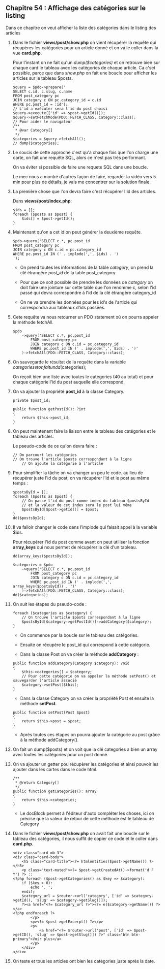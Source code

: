 ## Chapitre 54 : Affichage des catégories sur le listing

Dans ce chapitre on veut afficher la liste des catégories dans le listing des articles

1. Dans le fichier **views/post/show.php** on vient récupérer la requête qui récupères les catégories pour un article donné et on va le coller dans la vue **card.php**.

    Pour l'instant on ne fait qu'un *dump($categories)* et on retrouve bien sur chaque card le tableau avec les catégories de chaque article. Ca c'set possible, parce que dans *show.php* on fait une boucle pour afficher les articles sur le tableau $posts.

    ```
    $query = $pdo->prepare('
    SELECT c.id, c.slug, c.name 
    FROM post_category pc 
    JOIN category c ON pc.category_id = c.id
    WHERE pc.post_id = :id');
    // L'id a exécuter sera l'id du post choisi
    $query->execute(['id' => $post->getId()]);
    $query->setFetchMode(PDO::FETCH_CLASS, Category::class);
    // Pour aider le navigateur
    /**
     * @var Category[]
     */
    $categories = $query->fetchAll();
    // dump($categories);
    ```

2. Le soucis de cette approche c'est qu'à chaque fois que l'on charge une carte, on fait une requête SQL, alors ce n'est pas très performant.

    On va éviter si possible de faire une requete SQL dans une boucle.

    Le mec nous a montré d'autres façon de faire, regarder la vidéo vers 5 min pour plus de détails, je vais me concentrer sur la solution finale.

3. La première chose que l'on devra faire c'est récupérer l'id des articles.

    Dans **views/post/index.php**: 

    ```
    $ids = [];
    foreach ($posts as $post) {
        $ids[] = $post->getId();
    }
    ```

4. Maintenant qu'on a cet id on peut générer la deuxième requête.

    ```
    $pdo->query('SELECT c.*, pc.post_id
    FROM post_category pc
    JOIN category c ON c.id = pc.category_id
    WHERE pc.post_id IN (' . implode(',', $ids) . ')
    ');
    ```

    - On prend toutes les informations de la table *category*, on prend la clé étrangère *post_id* de la table post_category

    - Pour que ce soit possible de prendre les données de *category* on doit faire une jointure sur cette table que l'on renomme c, selon l'id passé qui devra correspondre à l'id de la clé étrangère category_id

    - On ne va prendre les données pour les id's de l'article qui correspondra aux tableaux d'ids passées.

5. Cete requête va nous retourner un PDO statement où on pourra appeler la méthode fetchAll.

    ```
    $pdo
        ->query('SELECT c.*, pc.post_id
            FROM post_category pc
            JOIN category c ON c.id = pc.category_id
            WHERE pc.post_id IN (' . implode(',', $ids) . ')'
        )->fetchAll(PDO::FETCH_CLASS, Category::class);
    ```

6. On sauvegarde le résultat de la requête dans la variable $categories et on fait un dd($categories);

    On reçoit bien une liste avec toutes le catégories (40 au total) et pour chaque catégorie l'id du post auquelle elle correspond.

7. On va ajouter la propriété **post_id** à la classe Category.

    ```
    private $post_id;

    public function getPostId(): ?int
    {
        return $this->post_id;
    }
    ```

8. On peut maintenant faire la liaison entre le tableau des catégories et le tableau des articles.

    Le pseudo-code de ce qu'on devra faire :

    ```
    // On parcourt les catégories
    // On trouve l'article $posts correspondant à la ligne
        // On ajoute la catégorie à l'article
    ```

9. Pour simplifier la tâche on va changer un peu le code. au lieu de récupérer juste l'id du post, on va récupérer l'id et le post au même temps :

    ```
    $postsById = [];
    foreach ($posts as $post) {
        // On passe l'id du post comme index du tableau $postsById
        // et la valeur de cet index sera le post lui même
        $postsById[$post->getId()] = $post;
    }
    dd($postsById);
    ```
10. Il va falloir changer le code dans l'implode qui faisait appel à la variable $ids.

    Pour récupérer l'id du post comme avant on peut utiliser la fonction **array_keys** qui nous permet de récupérer la clé d'un tableau.

    ```
    dd(array_keys($postsById));
    ```

    ```
    $categories = $pdo
        ->query('SELECT c.*, pc.post_id
            FROM post_category pc
            JOIN category c ON c.id = pc.category_id
            WHERE pc.post_id IN (' . implode(',', array_keys($postsById)) . ')'
        )->fetchAll(PDO::FETCH_CLASS, Category::class);
    dd($categories);
    ```

11. On suit les étapes du pseudo-code :

    ```
    foreach ($categories as $category) {
        // On trouve l'article $posts correspondant à la ligne
        $postsById[$category->getPostId()]->addCategory($category);
    }
    ``` 

    - On commence par la boucle sur le tableau des catégories.

    - Ensuite on récupère le post_id qui correspond à cette catégorie.

    - Dans la classe Post on va créer la méthode **addCategory** : 
    
    ```
    public function addCategory(Category $category): void
    {
        $this->categories[] = $category;
        // Pour cette catégorie on va appeler la méthode setPost() et sauvegarder l'article associé
        $category->setPost($this);
    }
    ```

    - Dans la classe Category on va créer la propriété Post et ensuite la méthode **setPost**.

    ```
    public function setPost(Post $post) 
    {
        return $this->post = $post;
    }
    ```

    - Après toutes ces étapes on pourra ajouter la catégorie au post grâce à la méthode addCategory().

12. On fait un dump($posts) et on voit que la clé categories a bien un array avec toutes les catégories pour un post donné.

13. On va ajouter un getter pou récupèrer les catégories et ainsi pouvoir les ajouter dans les cartes dans le code html.

    ```
    /**
     * @return Category[]
     */
    public function getCategories(): array
    {
        return $this->categories;
    }
    ```

    - Le docBlock permet à l'éditeur d'auto compléter les choses, ici on précise que la valeur de retour de cette méthode est le tableau de Category

14. Dans le fichier **views/post/show.php** on avait fait une boucle sur le tableau des catégories, il nous suffit de copier ce code et le coller dans **card.php**.

    ```
    <div class="card mb-3">
    <div class="card-body">
        <h5 class="card-title"><?= htmlentities($post->getName()) ?></h5>
        <p class="text-muted"><?= $post->getCreatedAt()->format('d F Y') ?> ::
    <?php foreach ($post->getCategories() as $key => $category): 
        if ($key > 0): 
            echo ', ';
        endif;
        $category_url = $router->url('category', ['id' => $category->getId(), 'slug' => $category->getSlug()]);
        ?><a href="<?= $category_url ?>"><?= e($category->getName()) ?></a>
    <?php endforeach ?>
            </p>
            <p><?= $post->getExcerpt() ?></p>
            <p>
                <a href="<?= $router->url('post', ['id' => $post->getID(), 'slug' => $post->getSlug()]) ?>" class="btn btn-primary">Voir plus</a>
            </p>
        </div>
    </div>
    ```
15. On teste et tous les articles ont bien les catégories juste après la date.
